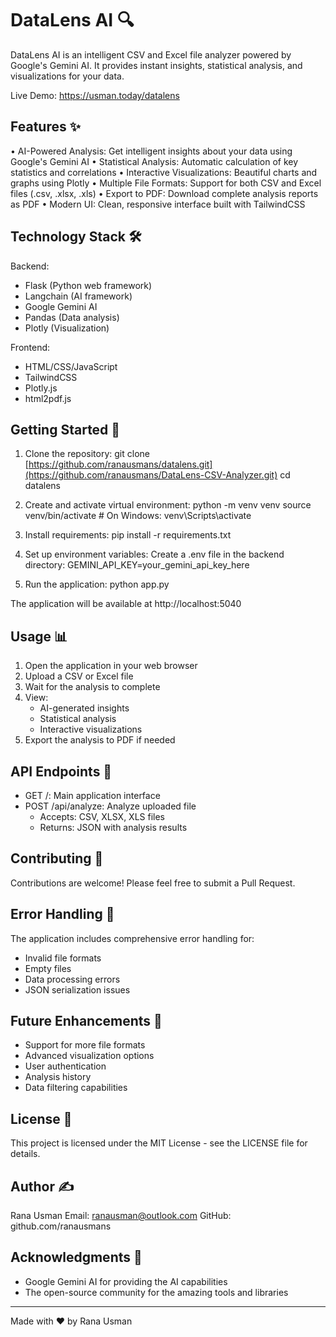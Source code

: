 DataLens AI 🔍
=============

DataLens AI is an intelligent CSV and Excel file analyzer powered by Google's Gemini AI. It provides instant insights, statistical analysis, and visualizations for your data.

Live Demo: https://usman.today/datalens

Features ✨
----------
• AI-Powered Analysis: Get intelligent insights about your data using Google's Gemini AI
• Statistical Analysis: Automatic calculation of key statistics and correlations
• Interactive Visualizations: Beautiful charts and graphs using Plotly
• Multiple File Formats: Support for both CSV and Excel files (.csv, .xlsx, .xls)
• Export to PDF: Download complete analysis reports as PDF
• Modern UI: Clean, responsive interface built with TailwindCSS

Technology Stack 🛠️
-----------------
Backend:
- Flask (Python web framework)
- Langchain (AI framework)
- Google Gemini AI
- Pandas (Data analysis)
- Plotly (Visualization)

Frontend:
- HTML/CSS/JavaScript
- TailwindCSS
- Plotly.js
- html2pdf.js

Getting Started 🚀
----------------
1. Clone the repository:
   git clone [https://github.com/ranausmans/datalens.git](https://github.com/ranausmans/DataLens-CSV-Analyzer.git)
   cd datalens

2. Create and activate virtual environment:
   python -m venv venv
   source venv/bin/activate  # On Windows: venv\Scripts\activate

3. Install requirements:
   pip install -r requirements.txt

4. Set up environment variables:
   Create a .env file in the backend directory:
   GEMINI_API_KEY=your_gemini_api_key_here

5. Run the application:
   python app.py

The application will be available at http://localhost:5040

Usage 📊
-------
1. Open the application in your web browser
2. Upload a CSV or Excel file
3. Wait for the analysis to complete
4. View:
   - AI-generated insights
   - Statistical analysis
   - Interactive visualizations
5. Export the analysis to PDF if needed

API Endpoints 🔌
--------------
- GET /: Main application interface
- POST /api/analyze: Analyze uploaded file
  - Accepts: CSV, XLSX, XLS files
  - Returns: JSON with analysis results

Contributing 🤝
-------------
Contributions are welcome! Please feel free to submit a Pull Request.

Error Handling 🔧
---------------
The application includes comprehensive error handling for:
- Invalid file formats
- Empty files
- Data processing errors
- JSON serialization issues

Future Enhancements 🎯
--------------------
- Support for more file formats
- Advanced visualization options
- User authentication
- Analysis history
- Data filtering capabilities

License 📝
---------
This project is licensed under the MIT License - see the LICENSE file for details.

Author ✍️
--------
Rana Usman
Email: ranausman@outlook.com
GitHub: github.com/ranausmans

Acknowledgments 🙏
----------------
- Google Gemini AI for providing the AI capabilities
- The open-source community for the amazing tools and libraries

-------------------
Made with ❤️ by Rana Usman 
